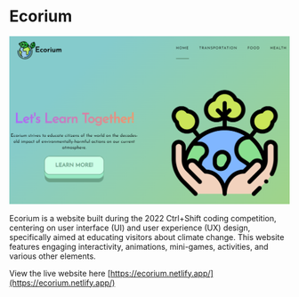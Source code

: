 # Ecorium

![Ecorium](assets\README-image.png "Ecorium")


Ecorium is a website built during the 2022 Ctrl+Shift coding competition, centering on user interface (UI) and user experience (UX) design, specifically aimed at educating visitors about climate change. This website features engaging interactivity, animations, mini-games, activities, and various other elements.

View the live website here [https://ecorium.netlify.app/](https://ecorium.netlify.app/)